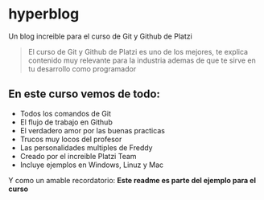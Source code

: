 # hyperblog
Un blog increible para el curso de Git y Github de Platzi
> El curso de Git y Github de Platzi es uno de los mejores, te explica contenido muy relevante para la industria
> ademas de que te sirve en tu desarrollo como programador

## En este curso vemos de todo:
* Todos los comandos de Git
* El flujo de trabajo en Github
* El verdadero amor por las buenas practicas
* Trucos muy locos del profesor
* Las personalidades multiples de Freddy
* Creado por el increible Platzi Team
* Incluye ejemplos en Windows, Linuz y Mac

Y como un amable recordatorio: **Este readme es parte del ejemplo para el curso**
